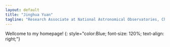 ```yaml
---
layout: default
title: "Jinghua Yuan"
tagline: "Research Associate at National Astronomical Observatories, Chinese Academy of Sciences"
---
```


Wellcome to my homepage!
{: style="color:Blue; font-size: 120%; text-align: right;"}